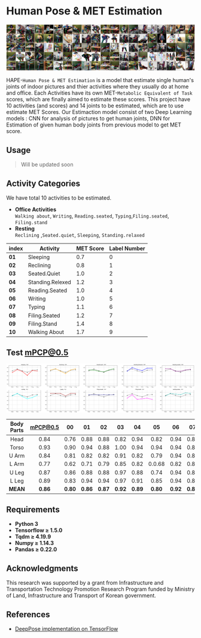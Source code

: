 # Human Pose & MET Estimation
![](./figures/result_banner.png)

HAPE-`Human Pose & MET Estimation` is a model that estimate single human's joints of indoor pictures and thier activities where they usually do at home and office. Each Activities have its own MET-`Metabolic Equivalent of Task` scores, which are finally aimed to estimate these scores. This project have 10 activities (and scores) and 14 joints to be estimated, which are to use estimate MET Scores. Our Estimaction model consist of two Deep Learning models : CNN for analysis of pictures to get human joints, DNN for Estimation of given human body joints from previous model to get MET score.  

## Usage
> Will be updated soon


## Activity Categories
We have total 10 activities to be estimated.

* **Office Activities<br/>**
  `Walking about`, `Writing`, `Reading.seated`, `Typing`,`Filing.seated`, `Filing.stand`<br />
* **Resting<br />**
`Reclining` ,`Seated.quiet`, `Sleeping`, `Standing.relaxed`<br />

 index | Activity | MET Score | Label Number
 ------|----------|-----------|-------------
 **01** | Sleeping | 0.7 | 0
 **02** | Reclining | 0.8 | 1
 **03** | Seated.Quiet | 1.0 | 2
 **04** | Standing.Relexed | 1.2 | 3
 **05** | Reading.Seated | 1.0 | 4
 **06** | Writing | 1.0 | 5
 **07** | Typing | 1.1 | 6
 **08** | Filing.Seated | 1.2 | 7
 **09** | Filing.Stand | 1.4 | 8
 **10** | Walking About | 1.7 | 9

## Test mPCP@0.5
![](./figures/plot_total_pcp_result.png)

 **Body Parts** | **mPCP@0.5** | 00 | 01 | 02 | 03 | 04 | 05 | 06 | 07 | 08 | 09 | 
 :--------: | :------: | :-: | :-: | :-: | :-: | :-: | :-: | :-: | :-: | :-: | :-: |
 Head | 0.84 | 0.76 | 0.88 | 0.88 | 0.82 | 0.94 | 0.82 | 0.94 | 0.88 | 0.71 | 0.82 |
 Torso | 0.93 | 0.90 | 0.94 | 0.88 | 1.00 | 0.94 | 0.94 | 0.94 | 0.88 | 0.88 | 0.94 |
 U Arm | 0.84 | 0.81 | 0.82 | 0.82 | 0.91 | 0.82 | 0.79 | 0.94 | 0.88 | 0.65 | 0.91 |
 L Arm | 0.77 | 0.62 | 0.71 | 0.79 | 0.85 | 0.82 | 0.0.68 | 0.82 | 0.88 | 0.68 | 0.88 |
 U Leg | 0.87 | 0.86 | 0.88 | 0.88 | 0.97 | 0.88 | 0.74 | 0.94 | 0.88 | 0.71 | 0.97 |
 L Leg | 0.89 | 0.83 | 0.94 | 0.94 | 0.97 | 0.91 | 0.85 | 0.94 | 0.88 | 0.65 | 0.94 |
 **MEAN** | **0.86** | **0.80** | **0.86** | **0.87** | **0.92** | **0.89** | **0.80** | **0.92** | **0.88** | **0.71** | **0.91** |

## Requirements
- **Python 3**
- **Tensorflow ≥ 1.5.0**
- **Tqdm ≥ 4.19.9**
- **Numpy ≥ 1.14.3**
- **Pandas ≥ 0.22.0**

## Acknowledgments

This research was supported by a grant from Infrastructure and Transportation Technology Promotion Research Program funded by Ministry of Land, Infrastructure and Transport of Korean government.

## References
- [DeepPose implementation on TensorFlow](https://github.com/asanakoy/deeppose_tf)
